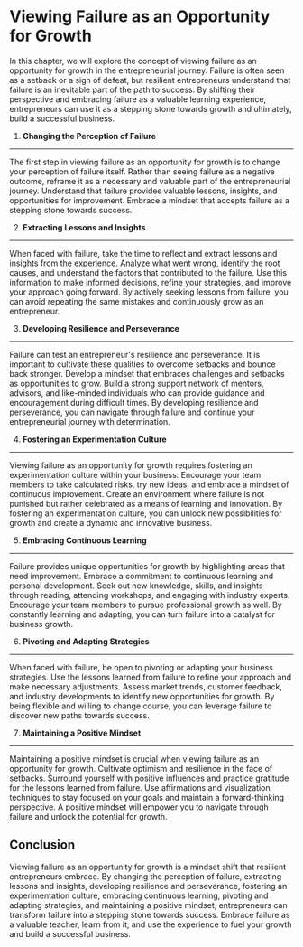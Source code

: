 Viewing Failure as an Opportunity for Growth
=====================================================

In this chapter, we will explore the concept of viewing failure as an opportunity for growth in the entrepreneurial journey. Failure is often seen as a setback or a sign of defeat, but resilient entrepreneurs understand that failure is an inevitable part of the path to success. By shifting their perspective and embracing failure as a valuable learning experience, entrepreneurs can use it as a stepping stone towards growth and ultimately, build a successful business.

1. **Changing the Perception of Failure**
-----------------------------------------

The first step in viewing failure as an opportunity for growth is to change your perception of failure itself. Rather than seeing failure as a negative outcome, reframe it as a necessary and valuable part of the entrepreneurial journey. Understand that failure provides valuable lessons, insights, and opportunities for improvement. Embrace a mindset that accepts failure as a stepping stone towards success.

2. **Extracting Lessons and Insights**
--------------------------------------

When faced with failure, take the time to reflect and extract lessons and insights from the experience. Analyze what went wrong, identify the root causes, and understand the factors that contributed to the failure. Use this information to make informed decisions, refine your strategies, and improve your approach going forward. By actively seeking lessons from failure, you can avoid repeating the same mistakes and continuously grow as an entrepreneur.

3. **Developing Resilience and Perseverance**
---------------------------------------------

Failure can test an entrepreneur's resilience and perseverance. It is important to cultivate these qualities to overcome setbacks and bounce back stronger. Develop a mindset that embraces challenges and setbacks as opportunities to grow. Build a strong support network of mentors, advisors, and like-minded individuals who can provide guidance and encouragement during difficult times. By developing resilience and perseverance, you can navigate through failure and continue your entrepreneurial journey with determination.

4. **Fostering an Experimentation Culture**
-------------------------------------------

Viewing failure as an opportunity for growth requires fostering an experimentation culture within your business. Encourage your team members to take calculated risks, try new ideas, and embrace a mindset of continuous improvement. Create an environment where failure is not punished but rather celebrated as a means of learning and innovation. By fostering an experimentation culture, you can unlock new possibilities for growth and create a dynamic and innovative business.

5. **Embracing Continuous Learning**
------------------------------------

Failure provides unique opportunities for growth by highlighting areas that need improvement. Embrace a commitment to continuous learning and personal development. Seek out new knowledge, skills, and insights through reading, attending workshops, and engaging with industry experts. Encourage your team members to pursue professional growth as well. By constantly learning and adapting, you can turn failure into a catalyst for business growth.

6. **Pivoting and Adapting Strategies**
---------------------------------------

When faced with failure, be open to pivoting or adapting your business strategies. Use the lessons learned from failure to refine your approach and make necessary adjustments. Assess market trends, customer feedback, and industry developments to identify new opportunities for growth. By being flexible and willing to change course, you can leverage failure to discover new paths towards success.

7. **Maintaining a Positive Mindset**
-------------------------------------

Maintaining a positive mindset is crucial when viewing failure as an opportunity for growth. Cultivate optimism and resilience in the face of setbacks. Surround yourself with positive influences and practice gratitude for the lessons learned from failure. Use affirmations and visualization techniques to stay focused on your goals and maintain a forward-thinking perspective. A positive mindset will empower you to navigate through failure and unlock the potential for growth.

Conclusion
----------

Viewing failure as an opportunity for growth is a mindset shift that resilient entrepreneurs embrace. By changing the perception of failure, extracting lessons and insights, developing resilience and perseverance, fostering an experimentation culture, embracing continuous learning, pivoting and adapting strategies, and maintaining a positive mindset, entrepreneurs can transform failure into a stepping stone towards success. Embrace failure as a valuable teacher, learn from it, and use the experience to fuel your growth and build a successful business.

